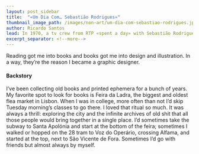 ```yaml
---
layout: post_sidebar
title:  "«Um Dia Com… Sebastião Rodrigues»"
thumbnail_image_path: /images/non-art/um-dia-com-sebastiao-rodrigues.jpg
author: Ricardo Santos
lead: In 1970, a tv crew from RTP «spent a day» with Sebastião Rodrigues. The result is a rare visual glimpse into the work and life of mid-century Portuguese graphic designer.
excerpt_separator: <!--more-->
---
```




Reading got me into books and books got me into design and illustration. In a way, they’re the reason I became a graphic designer.

<!--more-->

<h4>Backstory</h4>

I’ve been collecting old books and printed ephemera for a bunch of years. My favorite spot to look for books is Feira da Ladra, the biggest and oldest flea market in Lisbon. When I was in college, more often than not I’d skip Tuesday morning’s classes to go there. I loved that ritual so much. It was always a thrill: exploring the city and the infinite archives of old shit that all those people would bring together in a single place. I’d sometimes take the subway to Santa Apolónia and start at the bottom of the feira; sometimes I walked or hopped on the 28 tram to Voz do Operário, crossing Alfama, and started at the top, next to São Vicente de Fora. Sometimes I’d go with friends but almost always by myself.

